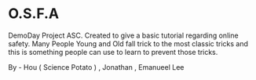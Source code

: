 # O.S.F.A

DemoDay Project ASC. Created to give a basic tutorial regarding online
safety. Many People Young and Old fall trick to the most classic tricks
and this is something people can use to learn to prevent those tricks.

By - Hou ( Science Potato ) , Jonathan , Emanueel Lee 